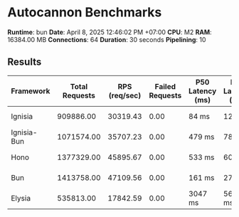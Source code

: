 # Autocannon Benchmarks

**Runtime**: bun
**Date**: April 8, 2025 12:46:02 PM +07:00
**CPU**: M2
**RAM**: 16384.00 MB
**Connections**: 64
**Duration**: 30 seconds
**Pipelining**: 10

## Results

| Framework   | Total Requests | RPS (req/sec) | Failed Requests | P50 Latency (ms) | P75 Latency (ms) | P90 Latency (ms) | P99 Latency (ms) | Avg Latency (ms) | Min Latency (ms) | Max Latency (ms) |
| ----------- | -------------- | ------------- | --------------- | ---------------- | ---------------- | ---------------- | ---------------- | ---------------- | ---------------- | ---------------- |
| Ignisia     | 909886.00      | 30319.43      | 0.00            | 84 ms            | 126 ms           | 127 ms           | 170 ms           | 95.42 ms         | 3 ms             | 231 ms           |
| Ignisia-Bun | 1071574.00     | 35707.23      | 0.00            | 479 ms           | 788 ms           | 1024 ms          | 1924 ms          | 604.95 ms        | 11 ms            | 6024 ms          |
| Hono        | 1377329.00     | 45895.67      | 0.00            | 533 ms           | 603 ms           | 688 ms           | 2290 ms          | 524.73 ms        | 8 ms             | 4429 ms          |
| Bun         | 1413758.00     | 47109.56      | 0.00            | 161 ms           | 271 ms           | 378 ms           | 920 ms           | 217.22 ms        | 10 ms            | 1625 ms          |
| Elysia      | 535813.00      | 17842.59      | 0.00            | 3047 ms          | 5682 ms          | 7059 ms          | 9729 ms          | 3147.36 ms       | 15 ms            | 24273 ms         |
